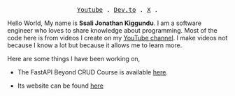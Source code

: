 <p align="center">
  <samp>
    <a href="https://www.youtube.com/channel/UC4AYRvDw3yh-ChonxxW6VLA">Youtube</a> .
    <a href="https://dev.to/jod35">Dev.to</a> .
    <a href="https://x.com/jod35_">X</a> .
  </samp>
</p>

Hello World, My name is **Ssali Jonathan Kiggundu**. I am a software engineer who loves to share knowledge about programming. Most of the code here is from videos I create on my [YouTube channel](https://www.youtube.com/channel/UC4AYRvDw3yh-ChonxxW6VLA). I make videos not because I know a lot but because it allows me to learn more. 

Here are some things I have been working on,
- The FastAPI Beyond CRUD Course is available [here](https://youtube.com/playlist?list=PLEt8Tae2spYnHy378vMlPH--87cfeh33P&si=neXqIyY0rTbVTcVV).

- Its website can be found [here](https://jod35.github.io/fastapi-beyond-crud-docs/site/)
